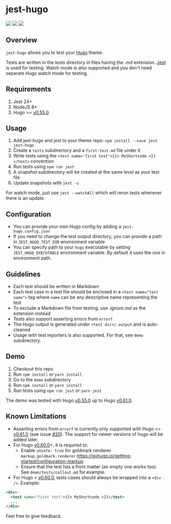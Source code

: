# jest-hugo

[![](https://img.shields.io/npm/v/jest-hugo.svg)](https://www.npmjs.com/package/jest-hugo)
[![](https://img.shields.io/badge/license-MIT-yellow.svg)](https://github.com/manixate/jest-hugo/blob/master/LICENSE)
[![](https://github.com/manixate/jest-hugo/workflows/Demo/badge.svg)](https://github.com/manixate/jest-hugo/actions/workflows/demo.yml)

## Overview
`jest-hugo` allows you to test your [Hugo](https://github.com/gohugoio/hugo) theme.

Tests are written in the *tests* directory in files having the *.md* extension. [Jest](https://jestjs.io/) is used for testing. Watch mode is also supported and you don't need separate Hugo watch mode for testing.

## Requirements
1. Jest 24+
2. NodeJS 8+
3. Hugo >= [v0.55.0](https://github.com/gohugoio/hugo/releases/tag/v0.55.0)

## Usage
1. Add jest-hugo and jest to your theme repo: `npm install --save jest jest-hugo`
2. Create a `tests` subdirectory and a `first-test.md` file under it
3. Write tests using the `<test name='first test'>{{< MyShortcode >}}</test>` convention
4. Run tests using `npm run jest`
5. A snapshot subdirectory will be created at the same level as your test file
6. Update snapshots with `jest -u`

For watch mode, just use `jest --watchAll` which will rerun tests whenever there is an update.

## Configuration
- You can provide your own Hugo config by adding a `jest-hugo.config.json`
- If you need to change the test output directory, you can provide a path in `JEST_HUGO_TEST_DIR` environment variable
- You can specify path to your `hugo` executable by setting `JEST_HUGO_EXECUTABLE` environment variable. By default it uses the one in environment path.

## Guidelines
- Each test should be written in Markdown
- Each test case in a test file should be enclosed in a `<test name="test name">` tag where `name` can be any descriptive name representing the test
- To exclude a Markdown file from testing, use *.ignore.md* as the extension instead
- Tests also support asserting errors from `errorf`
- The Hugo output is generated under `<test dir>/.output` and is auto-cleaned
- Usage with test reporters is also supported. For that, see `demo` subdirectory.

## Demo
1. Checkout this repo
2. Run `npm install` or `yarn install`
3. Go to the `demo` subdirectory
4. Run `npm install` or `yarn install`
5. Run tests using `npm run jest` or `yarn jest`

The demo was tested with Hugo [v0.55.0](https://github.com/gohugoio/hugo/releases/tag/v0.55.0) up to Hugo [v0.61.0](https://github.com/gohugoio/hugo/releases/tag/v0.61.0).

## Known Limitations
- Asserting errors from `errorf` is currently only supported with Hugo <= [v0.61.0](https://github.com/gohugoio/hugo/releases/tag/v0.61.0) (see issue [#20](https://github.com/manixate/jest-hugo/issues/20)). The support for newer versions of hugo will be added later.
- For Hugo [v0.60.0](https://github.com/gohugoio/hugo/releases/tag/v0.60.0)+, it is required to:
  - Enable `unsafe: true` for goldmark renderer `markup.goldmark.renderer` https://gohugo.io/getting-started/configuration-markup
  - Ensure that the test has a front matter (an empty one works too). See `demo/tests/callout.md` for example.
- For Hugo < [v0.60.0](https://github.com/gohugoio/hugo/releases/tag/v0.60.0), tests cases should always be wrapped into a `<div />`. Example:
```html
<div>
  <test name="first test">{{< MyShortcode >}}</test>
  ...
</div>
```

Feel free to give feedback.
